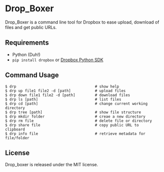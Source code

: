 Drop_Boxer
==========

Drop_Boxer is a command line tool for Dropbox to ease upload, download of files and get public URLs.

Requirements
------------

- Python (Duh!)
- `pip install dropbox`
or [Dropbox Python SDK](https://www.dropbox.com/developers/core/sdks/python)


Command Usage
--------------

```
$ drp                                    # show help
$ drp up file1 file2 -d [path]           # upload files
$ drp down file1 file2 -d [path]         # download files
$ drp ls [path]                          # list files
$ drp cd [path]                          # change current working directory
$ drp tree [path]                        # show file structure
$ drp mkdir folder                       # creae a new directory
$ drp rm file                            # delete file or directory
$ drp share file                         # copy public URL to clipboard
$ drp info file                          # retrieve metadata for file/folder
```

License
-------

Drop_boxer is released under the MIT license.
